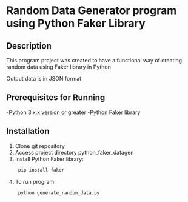 # Random Data Generator program using Python Faker Library

## Description
This program project was created to have a functional way of creating random data using Faker library in Python

Output data is in JSON format 

## Prerequisites for Running
-Python 3.x.x version or greater
-Python Faker library

## Installation
1. Clone git repository 
2. Access project directory python_faker_datagen
3. Install Python Faker library:
   ````bash
    pip install faker
   ````
4. To run program:
   ````bash
    python generate_random_data.py
   ````
